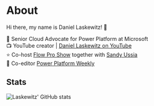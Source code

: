 # About
Hi there, my name is Daniel Laskewitz! 👋

💼 Senior Cloud Advocate for Power Platform at Microsoft  
📺 YouTube creator | [Daniel Laskewitz on YouTube](https://youtube.com/daniellaskewitz)  
⭐ Co-host [Flow Pro Show](https://www.youtube.com/flowproshow) together with [Sandy Ussia](https://twitter.com/SandyU)  
📰 Co-editor [Power Platform Weekly](https://www.ppweekly.com/)  

## Stats
![Laskewitz' GitHub stats](https://github-readme-stats.vercel.app/api?username=laskewitz)
